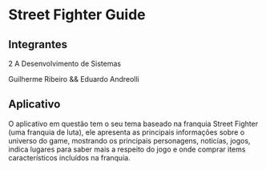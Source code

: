 # Street Fighter Guide

## Integrantes

2 A Desenvolvimento de Sistemas

Guilherme Ribeiro &&
Eduardo Andreolli


## Aplicativo


O aplicativo em questão tem o seu tema baseado na franquia Street Fighter (uma franquia de luta), ele apresenta 
as principais informações sobre o universo do game, mostrando os principais personagens, noticías, jogos, 
indica lugares para saber mais a respeito do jogo e onde comprar items característicos incluídos na franquia.
